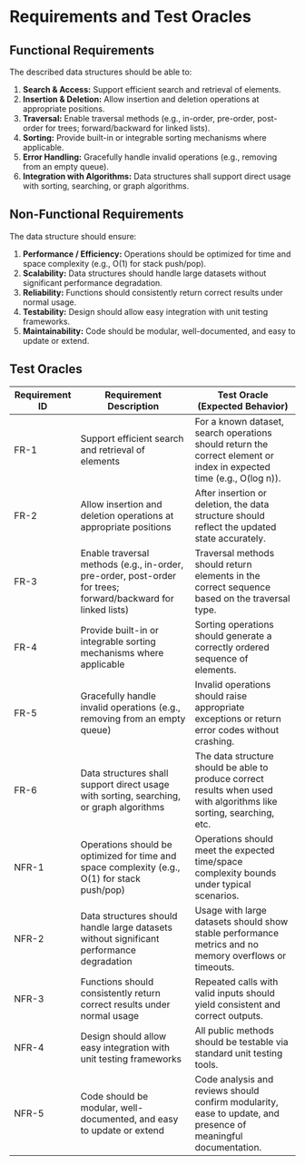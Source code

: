 # Requirements and Test Oracles

## Functional Requirements

The described data structures should be able to:
1. **Search & Access:** Support efficient search and retrieval of elements.
2. **Insertion & Deletion:** Allow insertion and deletion operations at appropriate positions.
3. **Traversal:** Enable traversal methods (e.g., in-order, pre-order, post-order for trees; forward/backward for linked lists).
4. **Sorting:** Provide built-in or integrable sorting mechanisms where applicable.
5. **Error Handling:** Gracefully handle invalid operations (e.g., removing from an empty queue).
6. **Integration with Algorithms:** Data structures shall support direct usage with sorting, searching, or graph algorithms.


## Non-Functional Requirements

The data structure should ensure:
1. **Performance / Efficiency:** Operations should be optimized for time and space complexity (e.g., O(1) for stack push/pop).
2. **Scalability:** Data structures should handle large datasets without significant performance degradation.
3. **Reliability:** Functions should consistently return correct results under normal usage.
4. **Testability:** Design should allow easy integration with unit testing frameworks.
5. **Maintainability:** Code should be modular, well-documented, and easy to update or extend.


## Test Oracles

| Requirement ID | Requirement Description                                                                  | Test Oracle (Expected Behavior)                                                                                           |
|----------------|------------------------------------------------------------------------------------------|---------------------------------------------------------------------------------------------------------------------------|
| FR-1           | Support efficient search and retrieval of elements                                       | For a known dataset, search operations should return the correct element or index in expected time (e.g., O(log n)).      |
| FR-2           | Allow insertion and deletion operations at appropriate positions                         | After insertion or deletion, the data structure should reflect the updated state accurately.                              |
| FR-3           | Enable traversal methods (e.g., in-order, pre-order, post-order for trees; forward/backward for linked lists) | Traversal methods should return elements in the correct sequence based on the traversal type.        |
| FR-4           | Provide built-in or integrable sorting mechanisms where applicable                       | Sorting operations should generate a correctly ordered sequence of elements.                                              |
| FR-5           | Gracefully handle invalid operations (e.g., removing from an empty queue)                | Invalid operations should raise appropriate exceptions or return error codes without crashing.                            |
| FR-6           | Data structures shall support direct usage with sorting, searching, or graph algorithms  | The data structure should be able to produce correct results when used with algorithms like sorting, searching, etc.      |
| NFR-1          | Operations should be optimized for time and space complexity (e.g., O(1) for stack push/pop) | Operations should meet the expected time/space complexity bounds under typical scenarios.                             |
| NFR-2          | Data structures should handle large datasets without significant performance degradation | Usage with large datasets should show stable performance metrics and no memory overflows or timeouts.                     |
| NFR-3          | Functions should consistently return correct results under normal usage                  | Repeated calls with valid inputs should yield consistent and correct outputs.                                             |
| NFR-4          | Design should allow easy integration with unit testing frameworks                        | All public methods should be testable via standard unit testing tools.                                                    |
| NFR-5          | Code should be modular, well-documented, and easy to update or extend                    | Code analysis and reviews should confirm modularity, ease to update, and presence of meaningful documentation.            |